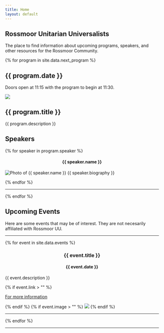```yaml
---
title: Home
layout: default
---
```

<section>
    <div class="container text-center home-head">
        <h1>Rossmoor Unitarian Universalists</h1>
        <p class="lead text-muted">The place to find information about upcoming programs, speakers, and other resources
        for the Rossmoor Community.</p>
        <p></p>
    </div>
    <div class="container">
        {% for program in site.data.next_program %}
        <div class="row">
            <h2>{{ program.date }}</h2>
            <p>Doors open at 11:15 with the program to begin at 11:30.</p>
        </div>
        <div class="row">
            <div class="col-3">
                <img src="assets/images/{{ program.image }}" class="img-fluid">
            </div>
            <div class="col-9">
                <h2>{{ program.title }}</h2>
                <p>{{ program.description  }}</p>
            </div>
        </div>
        <div class="row">
            <h2>Speakers</h2>
            {% for speaker in program.speaker %}
            <div class="col-12 col-md-4">
                <h4 style="text-align: center;">{{ speaker.name }}</h4>
                <p><img src="assets/images/{{speaker.image}}" class="float-start w-50 p-2" alt="Photo of {{ speaker.name }}">
                {{ speaker.biography }}</p>
            </div>
            {% endfor %}
        </div>
        <hr>
        {% endfor %}
        <div class="row">
            <h2>Upcoming Events</h2>
            <p>Here are some events that may be of interest. They are not necesarily affiliated with 
            Rossmoor UU.</p><hr>
            {% for event in site.data.events %}
            <div class="col-12 col-md-4">
                <h3 style="text-align: center;">{{ event.title }}</h3>
                <h4 style="text-align: center;">{{ event.date }}</h4>
                <p>{{ event.description }}</p>
                {% if event.link > "" %}
                    <p><a href="{{ event.link }}" target="_blank">For more information</a></p>
                {% endif %}
                {% if event.image > "" %}
                    <img src="assets/images/{{ event.image }}" class="img-fluid">
                {% endif %}
                <hr>
            </div>
            {% endfor %}
        </div>
        <hr>
    </div>
</section>